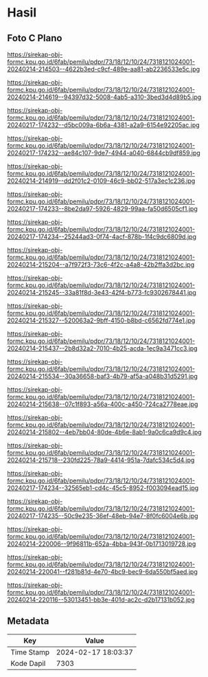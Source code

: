 # Hasil

## Foto C Plano

https://sirekap-obj-formc.kpu.go.id/6fab/pemilu/pdpr/73/18/12/10/24/7318121024001-20240214-214503--4622b3ed-c9cf-489e-aa81-ab2236533e5c.jpg

https://sirekap-obj-formc.kpu.go.id/6fab/pemilu/pdpr/73/18/12/10/24/7318121024001-20240214-214619--94397d32-5008-4ab5-a310-3bed3d4d89b5.jpg

https://sirekap-obj-formc.kpu.go.id/6fab/pemilu/pdpr/73/18/12/10/24/7318121024001-20240217-174232--d5bc009a-6b6a-4381-a2a9-6154e92205ac.jpg

https://sirekap-obj-formc.kpu.go.id/6fab/pemilu/pdpr/73/18/12/10/24/7318121024001-20240217-174232--ae84c107-9de7-4944-a040-6844cb9df859.jpg

https://sirekap-obj-formc.kpu.go.id/6fab/pemilu/pdpr/73/18/12/10/24/7318121024001-20240214-214919--dd2f01c2-0109-46c9-bb02-517a3ec1c236.jpg

https://sirekap-obj-formc.kpu.go.id/6fab/pemilu/pdpr/73/18/12/10/24/7318121024001-20240217-174233--8be2da97-5926-4829-99aa-fa50d6505cf1.jpg

https://sirekap-obj-formc.kpu.go.id/6fab/pemilu/pdpr/73/18/12/10/24/7318121024001-20240217-174234--25244ad3-0f74-4acf-878b-1f4c9dc6809d.jpg

https://sirekap-obj-formc.kpu.go.id/6fab/pemilu/pdpr/73/18/12/10/24/7318121024001-20240214-215204--a7f972f3-73c6-4f2c-a4a8-42b2ffa3d2bc.jpg

https://sirekap-obj-formc.kpu.go.id/6fab/pemilu/pdpr/73/18/12/10/24/7318121024001-20240214-215245--33a81f8d-3e43-42f4-b773-fc9302678441.jpg

https://sirekap-obj-formc.kpu.go.id/6fab/pemilu/pdpr/73/18/12/10/24/7318121024001-20240214-215327--520063a2-9bff-4150-b8bd-c6562fd774e1.jpg

https://sirekap-obj-formc.kpu.go.id/6fab/pemilu/pdpr/73/18/12/10/24/7318121024001-20240214-215437--2b8d32a2-7010-4b25-acda-1ec9a3471cc3.jpg

https://sirekap-obj-formc.kpu.go.id/6fab/pemilu/pdpr/73/18/12/10/24/7318121024001-20240214-215534--30a36658-baf3-4b79-af5a-a048b31d5291.jpg

https://sirekap-obj-formc.kpu.go.id/6fab/pemilu/pdpr/73/18/12/10/24/7318121024001-20240214-215638--07c1f893-a56a-400c-a450-724ca2778eae.jpg

https://sirekap-obj-formc.kpu.go.id/6fab/pemilu/pdpr/73/18/12/10/24/7318121024001-20240214-215802--4eb7bb04-80de-4b6e-8ab1-9a0c6ca9d9c4.jpg

https://sirekap-obj-formc.kpu.go.id/6fab/pemilu/pdpr/73/18/12/10/24/7318121024001-20240214-215718--230fd225-78a9-4414-951a-7dafc534c5d4.jpg

https://sirekap-obj-formc.kpu.go.id/6fab/pemilu/pdpr/73/18/12/10/24/7318121024001-20240217-174234--32565eb1-cd4c-45c5-8952-f003094ead15.jpg

https://sirekap-obj-formc.kpu.go.id/6fab/pemilu/pdpr/73/18/12/10/24/7318121024001-20240217-174235--50c9e235-36ef-48eb-94e7-8f0fc6004e6b.jpg

https://sirekap-obj-formc.kpu.go.id/6fab/pemilu/pdpr/73/18/12/10/24/7318121024001-20240214-220006--9f96811b-652a-4bba-943f-0b1713019728.jpg

https://sirekap-obj-formc.kpu.go.id/6fab/pemilu/pdpr/73/18/12/10/24/7318121024001-20240214-220041--f281b81d-4e70-4bc9-bec9-6da550bf5aed.jpg

https://sirekap-obj-formc.kpu.go.id/6fab/pemilu/pdpr/73/18/12/10/24/7318121024001-20240214-220116--53013451-bb3e-401d-ac2c-d2b17131b052.jpg


## Metadata

| Key        | Value               |
| ---------- | ------------------- |
| Time Stamp | 2024-02-17 18:03:37 |
| Kode Dapil | 7303                |



